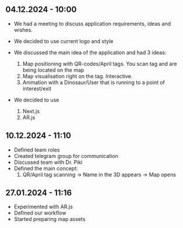 ## 04.12.2024 - 10:00
- We had a meeting to discuss application requirements, ideas and wishes.
- We decided to use current logo and style
- We discussed the main idea of the application and had 3 ideas:
  
  1. Map positioning with QR-codes/April tags. You scan tag and are being located on the map
  2. Map visualisation right on the tag. Interactive.
  3. Animation with a Dinosaur/User that is running to a point of interest/exit
- We decided to use

  1. Next.js
  2. AR.js


## 10.12.2024 - 11:10
- Defined team roles
- Created telegram group for communication 
- Discussed team with Dr. Piki
- Defined the main concept:
  1. QR/April tag scanning -> Name in the 3D appears -> Map opens

## 27.01.2024 - 11:16
- Experimented with AR.js
- Defined our workflow
- Started preparing map assets